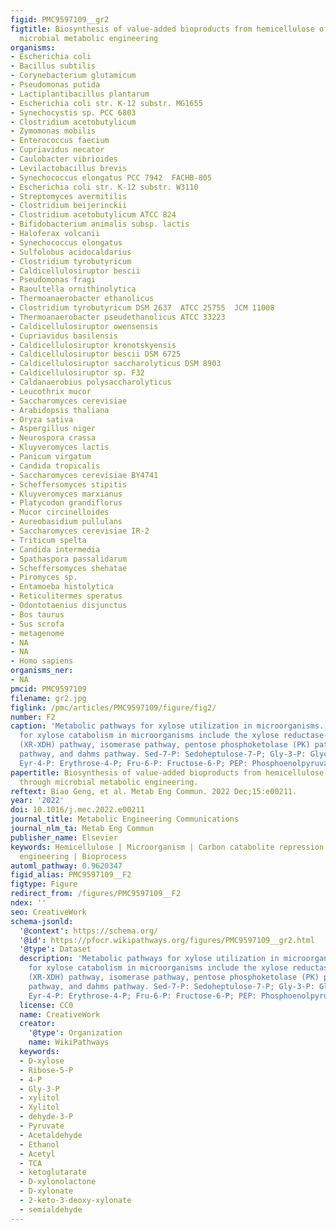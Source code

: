 ```yaml
---
figid: PMC9597109__gr2
figtitle: Biosynthesis of value-added bioproducts from hemicellulose of biomass through
  microbial metabolic engineering
organisms:
- Escherichia coli
- Bacillus subtilis
- Corynebacterium glutamicum
- Pseudomonas putida
- Lactiplantibacillus plantarum
- Escherichia coli str. K-12 substr. MG1655
- Synechocystis sp. PCC 6803
- Clostridium acetobutylicum
- Zymomonas mobilis
- Enterococcus faecium
- Cupriavidus necator
- Caulobacter vibrioides
- Levilactobacillus brevis
- Synechococcus elongatus PCC 7942  FACHB-805
- Escherichia coli str. K-12 substr. W3110
- Streptomyces avermitilis
- Clostridium beijerinckii
- Clostridium acetobutylicum ATCC 824
- Bifidobacterium animalis subsp. lactis
- Haloferax volcanii
- Synechococcus elongatus
- Sulfolobus acidocaldarius
- Clostridium tyrobutyricum
- Caldicellulosiruptor bescii
- Pseudomonas fragi
- Raoultella ornithinolytica
- Thermoanaerobacter ethanolicus
- Clostridium tyrobutyricum DSM 2637  ATCC 25755  JCM 11008
- Thermoanaerobacter pseudethanolicus ATCC 33223
- Caldicellulosiruptor owensensis
- Cupriavidus basilensis
- Caldicellulosiruptor kronotskyensis
- Caldicellulosiruptor bescii DSM 6725
- Caldicellulosiruptor saccharolyticus DSM 8903
- Caldicellulosiruptor sp. F32
- Caldanaerobius polysaccharolyticus
- Leucothrix mucor
- Saccharomyces cerevisiae
- Arabidopsis thaliana
- Oryza sativa
- Aspergillus niger
- Neurospora crassa
- Kluyveromyces lactis
- Panicum virgatum
- Candida tropicalis
- Saccharomyces cerevisiae BY4741
- Scheffersomyces stipitis
- Kluyveromyces marxianus
- Platycodon grandiflorus
- Mucor circinelloides
- Aureobasidium pullulans
- Saccharomyces cerevisiae IR-2
- Triticum spelta
- Candida intermedia
- Spathaspora passalidarum
- Scheffersomyces shehatae
- Piromyces sp.
- Entamoeba histolytica
- Reticulitermes speratus
- Odontotaenius disjunctus
- Bos taurus
- Sus scrofa
- metagenome
- NA
- NA
- Homo sapiens
organisms_ner:
- NA
pmcid: PMC9597109
filename: gr2.jpg
figlink: /pmc/articles/PMC9597109/figure/fig2/
number: F2
caption: 'Metabolic pathways for xylose utilization in microorganisms. The pathways
  for xylose catabolism in microorganisms include the xylose reductase-xylitol dehydrogenase
  (XR-XDH) pathway, isomerase pathway, pentose phosphoketolase (PK) pathway, weimberg
  pathway, and dahms pathway. Sed-7-P: Sedoheptulose-7-P; Gly-3-P: Glyceraldehyde-3-P;
  Eyr-4-P: Erythrose-4-P; Fru-6-P: Fructose-6-P; PEP: Phosphoenolpyruvate.'
papertitle: Biosynthesis of value-added bioproducts from hemicellulose of biomass
  through microbial metabolic engineering.
reftext: Biao Geng, et al. Metab Eng Commun. 2022 Dec;15:e00211.
year: '2022'
doi: 10.1016/j.mec.2022.e00211
journal_title: Metabolic Engineering Communications
journal_nlm_ta: Metab Eng Commun
publisher_name: Elsevier
keywords: Hemicellulose | Microorganism | Carbon catabolite repression | Metabolic
  engineering | Bioprocess
automl_pathway: 0.9620347
figid_alias: PMC9597109__F2
figtype: Figure
redirect_from: /figures/PMC9597109__F2
ndex: ''
seo: CreativeWork
schema-jsonld:
  '@context': https://schema.org/
  '@id': https://pfocr.wikipathways.org/figures/PMC9597109__gr2.html
  '@type': Dataset
  description: 'Metabolic pathways for xylose utilization in microorganisms. The pathways
    for xylose catabolism in microorganisms include the xylose reductase-xylitol dehydrogenase
    (XR-XDH) pathway, isomerase pathway, pentose phosphoketolase (PK) pathway, weimberg
    pathway, and dahms pathway. Sed-7-P: Sedoheptulose-7-P; Gly-3-P: Glyceraldehyde-3-P;
    Eyr-4-P: Erythrose-4-P; Fru-6-P: Fructose-6-P; PEP: Phosphoenolpyruvate.'
  license: CC0
  name: CreativeWork
  creator:
    '@type': Organization
    name: WikiPathways
  keywords:
  - D-xylose
  - Ribose-5-P
  - 4-P
  - Gly-3-P
  - xylitol
  - Xylitol
  - dehyde-3-P
  - Pyruvate
  - Acetaldehyde
  - Ethanol
  - Acetyl
  - TCA
  - ketoglutarate
  - D-xylonolactone
  - D-xylonate
  - 2-keto-3-deoxy-xylonate
  - semialdehyde
---
```

